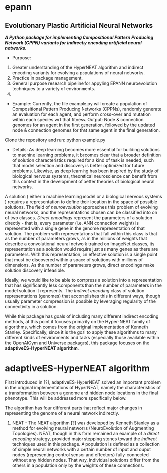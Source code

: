# epann
## Evolutionary Plastic Artificial Neural Networks

***A Python package for implementing Compositional Pattern Producing Network (CPPN) variants for indirectly encoding artificial neural networks.***

- Purpose:
1. Greater understanding of the HyperNEAT algorithm and indirect encoding variants for evolving a populations of neural networks.
2. Practice in package management.
3. General purpose research pipeline for appyling EPANN neuroevolution techniques to a variety of environments.
4. 

- Example:
Currently, the file example.py will create a population of Compositional Pattern Producing Networks (CPPNs), randomly generate an evaluation for each agent, and perform cross-over and mutation within each species wrt that fitness. Output: Node & connection genomes for an agent in the first generation, followed by the updated node & connection genomes for that same agent in the final generation. 

Clone the repository and run:     python example.py


- Details:
As deep learning becomes more essential for building solutions to machine learning problems, it becomes clear that a broader definition of solution characteristics required for a kind of task is needed, such that model selection and discovery is better optimized for future problems. Likewise, as deep learning has been inspired by the study of biological nervous systems, theoretical neuroscience can benefit from this context in the development of better theories of biological neural networks. 

A solution ( either a machine learning model or a biological nervous systems ) requires a representation to define their location in the space of possible solutions. The field of *neuroevolution* approaches this problem of evolving neural networks, and the representations chosen can be classified into on of two classes. *Direct encodings* represent the parameters of a solution directly - that is, every parameter (i.e. ANN connection weight) is represented with a single gene in the genome representation of that solution. The problem with representations that fall within this class is that as the number of parameters grows, as in the millions of weights that describe a convolutional neural network trained on ImageNet classes, its representation as a solution would require just as many genes as there are parameters. With this representation, an effective solution is a single point that must be discovered within a space of solutions with millions of dimensions. As the number of parameters grows, direct encodings make solution discovery infeasible. 

Ideally, we would like to be able to compress a solution into a representation that has significantly less components than the number of parameters in the model solution it represents. The *Indirect encoding* class of solution representations (genomes) that accomplishes this in different ways, though usually parameter compression is possible by leveraging regularity of the connectivity in a solution. 

While this package has goals of including many different indirect encoding methods, at this point it focuses primarily on the Hyper-NEAT family of algorithms, which comes from the original implementation of Kenneth Stanley. Specifically, since it is the goal to apply these algorithms to many different kinds of environments and tasks (especially those available within the OpenAIGym and Universe packages), this package focuses on the **adaptiveES-HyperNEAT algorithm**. 

# adaptiveES-HyperNEAT algorithm
First introduced in [?], adaptiveES-HyperNEAT solved an important problem in the original implementations of HyperNEAT, namely the characteristics of a transformation between a genome and hidden node locations in the final phenotype. This will be addressed more specifically below. 

The algorithm has four different parts that reflect major changes in representing the genome of a neural network indirectly. 

1. NEAT - The NEAT algorithm [?] was developed by Kenneth Stanley as a method for evolving neural networks (NeuroEvolution of Augmenting Topologies). NEAT, though in this form remained an example of a *direct encoding* strategy, provided major stepping stones toward the *indirect* techniques used in this package. A population is defined as a collection of simple neural networks with a certain number of input and ouput nodes (representing control sensor and effectors) fully-connected without any hidden nodes. That way, individual solutions differ from the others in a population only by the weights of these connections. 





